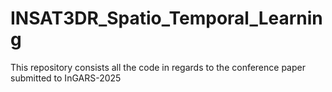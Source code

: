 # INSAT3DR_Spatio_Temporal_Learning
This repository consists all the code in regards to the conference paper submitted to InGARS-2025
